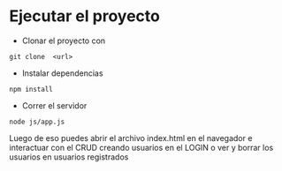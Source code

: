 # Ejecutar el proyecto
- Clonar el proyecto con 
```
git clone  <url>
```
- Instalar dependencias
```
npm install
```

- Correr el servidor
```
node js/app.js
```

Luego de eso puedes abrir el archivo index.html en el navegador e interactuar con el CRUD creando usuarios en el LOGIN o ver y borrar los usuarios 
en usuarios registrados